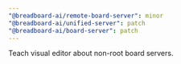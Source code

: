 ```yaml
---
"@breadboard-ai/remote-board-server": minor
"@breadboard-ai/unified-server": patch
"@breadboard-ai/board-server": patch
---
```


Teach visual editor about non-root board servers.
